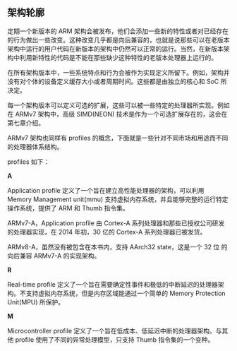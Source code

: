 ## 架构轮廓

定期一个新版本的 ARM 架构会被发布，他们会添加一些新的特性或者对已经存在的行为做出一些改变。这种改变几乎都是向后兼容的，也就是说那些可以在老版本架构中运行的用户代码在新版本的架构中仍然可以正常的运行。当然，在新版本架构中利用新特性的代码是不能在那些缺少这种特性的老版本处理器上运行的。

在所有架构版本中，一些系统特点和行为会被作为实现定义所留下。例如，架构并没有对个体的设备定义缓存大小或者周期时间。这些都是由独立的核心和 SoC 所决定。

每一个架构版本可以定义可选的扩展，这些可以被一些特定的处理器所实现。例如在 ARMv7 架构中，高级 SIMD\(NEON\) 技术是作为一个可选扩展存在的，这会在第七章介绍。

ARMv7 架构也同样有 profiles 的概念，下面就是一些针对不同市场和用途而不同的处理器体系结构。

profiles 如下：

**A**

Application profile 定义了一个旨在建立高性能处理器的架构，可以利用 Memory Management unit\(mmu\) 支持虚拟内存系统，并且能够完整的运行特定操作系统，提供了 ARM 和 Thumb 指令集。

ARMv7-A，Application profile 由 Cortex-A 系列处理器和那些已授权公司研发的处理器实现，在 2014 年初，30 亿的 Cortex-A 系列处理器已被发货。

ARMv8-A，虽然没有被包含在本书内，支持 AArch32 state，这是一个 32 位 的向后兼容 ARMv7-A 的实现架构。

**R**

Real-time profile 定义了一个旨在需要确定性事件和极低的中断延迟的处理器架构。不支持虚拟内存系统，但是内存区域能通过一个简单的 Memory Protection Unit\(MPU\) 所保护。

**M**

Microcontroller profile 定义了一个旨在低成本、低延迟中断的处理器架构。与其他 profile 使用了不同的异常处理模型，只支持 Thumb 指令集的一个变种。

